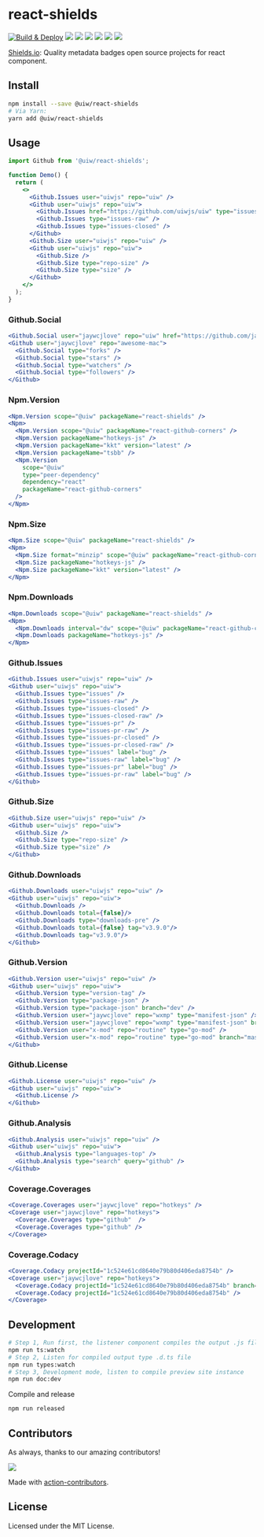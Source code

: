 react-shields
===

[![Build & Deploy](https://github.com/uiwjs/react-shields/workflows/Build%20&%20Deploy/badge.svg)](https://github.com/uiwjs/react-shields/actions)
[![](https://img.shields.io/github/issues/uiwjs/react-shields.svg)](https://github.com/uiwjs/react-shields/issues)
[![](https://img.shields.io/github/forks/uiwjs/react-shields.svg)](https://github.com/uiwjs/react-shields/network)
[![](https://img.shields.io/github/stars/uiwjs/react-shields.svg)](https://github.com/uiwjs/react-shields/stargazers)
[![](https://img.shields.io/github/v/release/uiwjs/react-shields.svg)](https://github.com/uiwjs/react-shields/releases)
[![](https://img.shields.io/npm/v/@uiw/react-shields.svg)](https://www.npmjs.com/package/@uiw/react-shields)
[![](https://jaywcjlove.github.io/sb/ico/gitee.svg)](https://gitee.com/uiw/react-shields)

<!--dividing-->

[Shields.io](https://shields.io/): Quality metadata badges open source projects for react component.

## Install

```bash
npm install --save @uiw/react-shields
# Via Yarn:
yarn add @uiw/react-shields
```

## Usage

```jsx
import Github from '@uiw/react-shields';

function Demo() {
  return (
    <>
      <Github.Issues user="uiwjs" repo="uiw" />
      <Github user="uiwjs" repo="uiw">
        <Github.Issues href="https://github.com/uiwjs/uiw" type="issues" />
        <Github.Issues type="issues-raw" />
        <Github.Issues type="issues-closed" />
      </Github>
      <Github.Size user="uiwjs" repo="uiw" />
      <Github user="uiwjs" repo="uiw">
        <Github.Size />
        <Github.Size type="repo-size" />
        <Github.Size type="size" />
      </Github>
    </>
  );
}
```

### Github.Social

```jsx
<Github.Social user="jaywcjlove" repo="uiw" href="https://github.com/jaywcjlove" />
<Github user="jaywcjlove" repo="awesome-mac">
  <Github.Social type="forks" />
  <Github.Social type="stars" />
  <Github.Social type="watchers" />
  <Github.Social type="followers" />
</Github>
```

### Npm.Version

```jsx
<Npm.Version scope="@uiw" packageName="react-shields" />
<Npm>
  <Npm.Version scope="@uiw" packageName="react-github-corners" />
  <Npm.Version packageName="hotkeys-js" />
  <Npm.Version packageName="kkt" version="latest" />
  <Npm.Version packageName="tsbb" />
  <Npm.Version
    scope="@uiw"
    type="peer-dependency"
    dependency="react"
    packageName="react-github-corners"
  />
</Npm>
```

### Npm.Size

```jsx
<Npm.Size scope="@uiw" packageName="react-shields" />
<Npm>
  <Npm.Size format="minzip" scope="@uiw" packageName="react-github-corners" />
  <Npm.Size packageName="hotkeys-js" />
  <Npm.Size packageName="kkt" version="latest" />
</Npm>
```

### Npm.Downloads

```jsx
<Npm.Downloads scope="@uiw" packageName="react-shields" />
<Npm>
  <Npm.Downloads interval="dw" scope="@uiw" packageName="react-github-corners" />
  <Npm.Downloads packageName="hotkeys-js" />
</Npm>
```

### Github.Issues

```jsx
<Github.Issues user="uiwjs" repo="uiw" />
<Github user="uiwjs" repo="uiw">
  <Github.Issues type="issues" />
  <Github.Issues type="issues-raw" />
  <Github.Issues type="issues-closed" />
  <Github.Issues type="issues-closed-raw" />
  <Github.Issues type="issues-pr" />
  <Github.Issues type="issues-pr-raw" />
  <Github.Issues type="issues-pr-closed" />
  <Github.Issues type="issues-pr-closed-raw" />
  <Github.Issues type="issues" label="bug" />
  <Github.Issues type="issues-raw" label="bug" />
  <Github.Issues type="issues-pr" label="bug" />
  <Github.Issues type="issues-pr-raw" label="bug" />
</Github>
```

### Github.Size

```jsx
<Github.Size user="uiwjs" repo="uiw" />
<Github user="uiwjs" repo="uiw">
  <Github.Size />
  <Github.Size type="repo-size" />
  <Github.Size type="size" />
</Github>
```

### Github.Downloads

```jsx
<Github.Downloads user="uiwjs" repo="uiw" />
<Github user="uiwjs" repo="uiw">
  <Github.Downloads />
  <Github.Downloads total={false}/>
  <Github.Downloads type="downloads-pre" />
  <Github.Downloads total={false} tag="v3.9.0"/>
  <Github.Downloads tag="v3.9.0"/>
</Github>
```

### Github.Version

```jsx
<Github.Version user="uiwjs" repo="uiw" />
<Github user="uiwjs" repo="uiw">
  <Github.Version type="version-tag" />
  <Github.Version type="package-json" />
  <Github.Version type="package-json" branch="dev" />
  <Github.Version user="jaywcjlove" repo="wxmp" type="manifest-json" />
  <Github.Version user="jaywcjlove" repo="wxmp" type="manifest-json" branch="master" />
  <Github.Version user="x-mod" repo="routine" type="go-mod" />
  <Github.Version user="x-mod" repo="routine" type="go-mod" branch="master" />
</Github>
```

### Github.License

```jsx
<Github.License user="uiwjs" repo="uiw" />
<Github user="uiwjs" repo="uiw">
  <Github.License />
</Github>
```

### Github.Analysis

```jsx
<Github.Analysis user="uiwjs" repo="uiw" />
<Github user="uiwjs" repo="uiw">
  <Github.Analysis type="languages-top" />
  <Github.Analysis type="search" query="github" />
</Github>
```

### Coverage.Coverages

```jsx
<Coverage.Coverages user="jaywcjlove" repo="hotkeys" />
<Coverage user="jaywcjlove" repo="hotkeys">
  <Coverage.Coverages type="github"  />
  <Coverage.Coverages type="github" />
</Coverage>
```

### Coverage.Codacy

```jsx
<Coverage.Codacy projectId="1c524e61cd8640e79b80d406eda8754b" />
<Coverage user="jaywcjlove" repo="hotkeys">
  <Coverage.Codacy projectId="1c524e61cd8640e79b80d406eda8754b" branch="master" />
  <Coverage.Codacy projectId="1c524e61cd8640e79b80d406eda8754b" />
</Coverage>
```

## Development

```bash
# Step 1, Run first, the listener component compiles the output .js file
npm run ts:watch
# Step 2, Listen for compiled output type .d.ts file
npm run types:watch
# Step 3, Development mode, listen to compile preview site instance
npm run doc:dev
```

Compile and release

```bash
npm run released
```

## Contributors

As always, thanks to our amazing contributors!

<a href="https://github.com/uiwjs/react-shields/graphs/contributors">
  <img src="https://uiwjs.github.io/react-shields/CONTRIBUTORS.svg" />
</a>

Made with [action-contributors](https://github.com/jaywcjlove/github-action-contributors).

## License

Licensed under the MIT License.